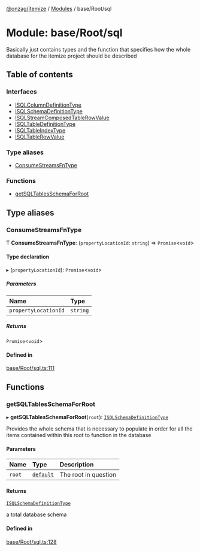 [@onzag/itemize](../README.md) / [Modules](../modules.md) / base/Root/sql

# Module: base/Root/sql

Basically just contains types and the function that specifies how the whole
database for the itemize project should be described

## Table of contents

### Interfaces

- [ISQLColumnDefinitionType](../interfaces/base_Root_sql.ISQLColumnDefinitionType.md)
- [ISQLSchemaDefinitionType](../interfaces/base_Root_sql.ISQLSchemaDefinitionType.md)
- [ISQLStreamComposedTableRowValue](../interfaces/base_Root_sql.ISQLStreamComposedTableRowValue.md)
- [ISQLTableDefinitionType](../interfaces/base_Root_sql.ISQLTableDefinitionType.md)
- [ISQLTableIndexType](../interfaces/base_Root_sql.ISQLTableIndexType.md)
- [ISQLTableRowValue](../interfaces/base_Root_sql.ISQLTableRowValue.md)

### Type aliases

- [ConsumeStreamsFnType](base_Root_sql.md#consumestreamsfntype)

### Functions

- [getSQLTablesSchemaForRoot](base_Root_sql.md#getsqltablesschemaforroot)

## Type aliases

### ConsumeStreamsFnType

Ƭ **ConsumeStreamsFnType**: (`propertyLocationId`: `string`) => `Promise`<`void`\>

#### Type declaration

▸ (`propertyLocationId`): `Promise`<`void`\>

##### Parameters

| Name | Type |
| :------ | :------ |
| `propertyLocationId` | `string` |

##### Returns

`Promise`<`void`\>

#### Defined in

[base/Root/sql.ts:111](https://github.com/onzag/itemize/blob/5c2808d3/base/Root/sql.ts#L111)

## Functions

### getSQLTablesSchemaForRoot

▸ **getSQLTablesSchemaForRoot**(`root`): [`ISQLSchemaDefinitionType`](../interfaces/base_Root_sql.ISQLSchemaDefinitionType.md)

Provides the whole schema that is necessary to populate
in order for all the items contained within this root
to function in the database

#### Parameters

| Name | Type | Description |
| :------ | :------ | :------ |
| `root` | [`default`](../classes/base_Root.default.md) | The root in question |

#### Returns

[`ISQLSchemaDefinitionType`](../interfaces/base_Root_sql.ISQLSchemaDefinitionType.md)

a total database schema

#### Defined in

[base/Root/sql.ts:128](https://github.com/onzag/itemize/blob/5c2808d3/base/Root/sql.ts#L128)
